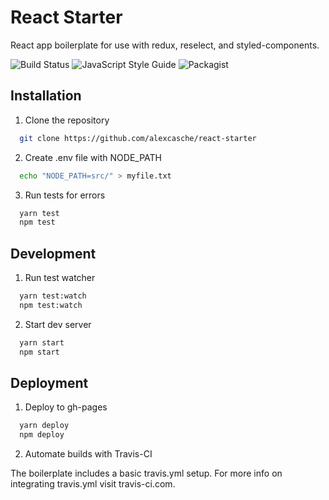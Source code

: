 # React Starter

React app boilerplate for use with redux, reselect, and styled-components.

![Build Status][Travis-shield] ![JavaScript Style Guide][Prettier-shield] ![Packagist][MIT-shield]

## Installation

1.  Clone the repository

```bash
  git clone https://github.com/alexcasche/react-starter
```

2.  Create .env file with NODE_PATH

```bash
  echo "NODE_PATH=src/" > myfile.txt
```

3.  Run tests for errors

```bash
  yarn test
  npm test
```

## Development

1.  Run test watcher

```bash
  yarn test:watch
  npm test:watch
```

2.  Start dev server

```bash
  yarn start
  npm start
```

## Deployment

1.  Deploy to gh-pages

```bash
  yarn deploy
  npm deploy
```

2.  Automate builds with Travis-CI

The boilerplate includes a basic travis.yml setup.  For more info on integrating travis.yml visit travis-ci.com.


[//]: <References>

[Travis-shield]: <https://travis-ci.com/alexcasche/markdup.svg?branch=master>
[Prettier-shield]: <https://img.shields.io/badge/code_style-prettier-ff69b4.svg?style=flat-circle>
[MIT-shield]: <https://img.shields.io/packagist/l/doctrine/orm.svg>